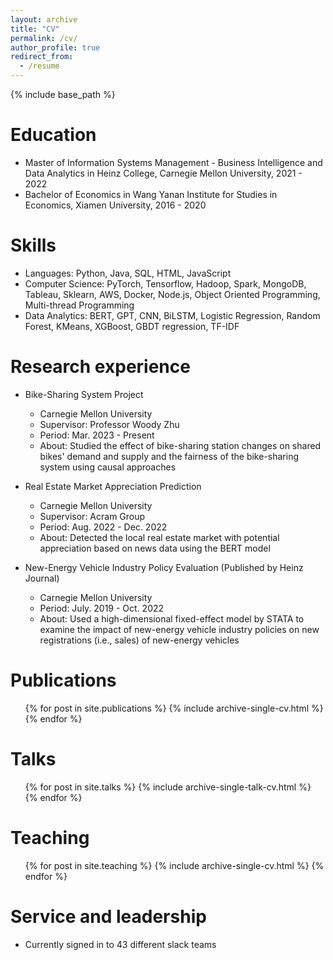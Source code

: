 ```yaml
---
layout: archive
title: "CV"
permalink: /cv/
author_profile: true
redirect_from:
  - /resume
---
```


{% include base_path %}

Education
======
* Master of Information Systems Management - Business Intelligence and Data Analytics in Heinz College, Carnegie Mellon University, 2021 - 2022
* Bachelor of Economics in Wang Yanan Institute for Studies in Economics, Xiamen University, 2016 - 2020

Skills
======
* Languages: Python, Java, SQL, HTML, JavaScript
* Computer Science: PyTorch, Tensorflow, Hadoop, Spark, MongoDB, Tableau, Sklearn, AWS, Docker, Node.js, Object Oriented Programming, Multi-thread Programming
* Data Analytics: BERT, GPT, CNN, BiLSTM, Logistic Regression, Random Forest, KMeans, XGBoost, GBDT regression, TF-IDF 

Research experience
======
* Bike-Sharing System Project
  * Carnegie Mellon University
  * Supervisor: Professor Woody Zhu
  * Period: Mar. 2023 - Present
  * About: Studied the effect of bike-sharing station changes on shared bikes' demand and supply and the fairness of the bike-sharing system using causal approaches

* Real Estate Market Appreciation Prediction 
  * Carnegie Mellon University
  * Supervisor: Acram Group
  * Period: Aug. 2022 - Dec. 2022
  * About: Detected the local real estate market with potential appreciation based on news data using the BERT model
    
* New-Energy Vehicle Industry Policy Evaluation (Published by Heinz Journal)
  * Carnegie Mellon University
  * Period: July. 2019 - Oct. 2022
  * About: Used a high-dimensional fixed-effect model by STATA to examine the impact of new-energy vehicle industry policies on new registrations (i.e., sales) of new-energy vehicles
  


Publications
======
  <ul>{% for post in site.publications %}
    {% include archive-single-cv.html %}
  {% endfor %}</ul>
  
Talks
======
  <ul>{% for post in site.talks %}
    {% include archive-single-talk-cv.html %}
  {% endfor %}</ul>
  
Teaching
======
  <ul>{% for post in site.teaching %}
    {% include archive-single-cv.html %}
  {% endfor %}</ul>
  
Service and leadership
======
* Currently signed in to 43 different slack teams
